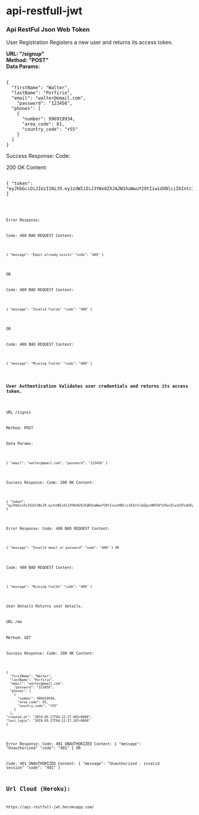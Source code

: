 # api-restfull-jwt
<h3>Api RestFul Json Web Token</h3>

User Registration Registers a new user and returns its access token.

<strong>URL: "/signup"</strong><br>
<strong>Method: "POST"</strong><br>
<strong>Data Params:</strong><br>

<pre><code>
{
  "firstName": "Walter",
  "lastName": "Porfirio",
  "email": "walter@email.com",
	"password": "123456",
  "phones": [
    {
      "number": 996919934,
      "area_code": 81,
      "country_code": "+55"
    }
  ]
}
</code></pre>

Success Response: Code:

200 OK Content:

<pre>
<code>
{ "token": "eyJhbGciOiJIUzI1NiJ9.eyJzdWIiOiJ3YWx0ZXJAZW1haWwuY29tIiwidXNlciI6IntcImZpcnN0TmFtZVwiOlwiV2FsdGVyXCIsXCJsYXN0TmFtZVwiOlwiUG9yZmlyaW9cIixcImVtYWlsXCI6XCJ3YWx0ZXJAZW1haWwuY29tXCIsXCJwaG9uZXNcIjpbe1wibnVtYmVyXCI6OTk2OTE5OTM0LFwiYXJlYV9jb2RlXCI6ODEsXCJjb3VudHJ5X2NvZGVcIjpcIis1NVwifV0sXCJjcmVhdGVkX2F0XCI6MTYwOTg4ODM3NDYyNSxcImxhc3RfbG9naW5cIjoxNjA5ODg4NTQ4MTMzfSIsImlhdCI6MTYwOTg4ODU0OCwiZXhwIjoxNjA5ODg4NjA4fQ.2ldy_tClnybHSbF3xIPEKwurhP_oc3nEoQft87sG744" }
<code>
</pre>


Error Response:

Code: 400 BAD REQUEST Content: 

<pre><code>
{ "message": "Email already exists" "code": "400" }
</code></pre>

OR

Code: 400 BAD REQUEST Content: 

<pre><code>
{ "message": "Invalid fields" "code": "400" } 
</code></pre>

OR

Code: 400 BAD REQUEST Content: 

<pre><code>
{ "message": "Missing fields" "code": "400" }
</code></pre>

<h3>User Authentication Validates user credentials and returns its access token.</h3>

URL /signin

Method: POST

Data Params: 

<pre><code>
{ "email": "walter@email.com", "password": "123456" }
</code></pre>

Success Response: Code: 200 OK Content: 

<pre><code>
{ "token": "eyJhbGciOiJIUzI1NiJ9.eyJzdWIiOiJ3YWx0ZXJAZW1haWwuY29tIiwidXNlciI6IntcImZpcnN0TmFtZVwiOlwiV2FsdGVyXCIsXCJsYXN0TmFtZVwiOlwiUG9yZmlyaW9cIixcImVtYWlsXCI6XCJ3YWx0ZXJAZW1haWwuY29tXCIsXCJwaG9uZXNcIjpbe1wibnVtYmVyXCI6OTk2OTE5OTM0LFwiYXJlYV9jb2RlXCI6ODEsXCJjb3VudHJ5X2NvZGVcIjpcIis1NVwifV0sXCJjcmVhdGVkX2F0XCI6MTYwOTg4ODM3NDYyNSxcImxhc3RfbG9naW5cIjoxNjA5ODg4NTQ4MTMzfSIsImlhdCI6MTYwOTg4ODU0OCwiZXhwIjoxNjA5ODg4NjA4fQ.2ldy_tClnybHSbF3xIPEKwurhP_oc3nEoQft87sG744" }
</code></pre>

Error Response: Code: 400 BAD REQUEST Content: 

<pre><code>
{ "message": "Invalid email or password" "code": "400" } OR
</code></pre>

Code: 400 BAD REQUEST Content: 

<pre><code>
{ "message": "Missing fields" "code": "400" }
</code></pre>

User Details Returns user details.

URL /me

Method: GET

Success Response: Code: 200 OK Content: 

<pre><code>
{
  "firstName": "Walter",
  "lastName": "Porfirio",
  "email": "walter@email.com",
	"password": "123456",
  "phones": [
    {
      "number": 996919934,
      "area_code": 81,
      "country_code": "+55"
    }
  ],
"created_at": "2019-05-17T04:12:27.081+0000",
"last_login": "2019-05-17T04:12:27.107+0000"
}
</code></pre>

Error Response: Code: 401 UNAUTHORIZED Content: { "message": "Unauthorized" "code": "401" } OR

Code: 401 UNAUTHORIZED Content: { "message": "Unauthorized - invalid session" "code": "401" }


<h2>Url Cloud (Heroku):</h2>

<link>https://api-restfull-jwt.herokuapp.com/</link>






























